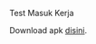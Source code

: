 Test Masuk Kerja

Download apk [disini](https://github.com/stenlyrachmad87/testmasuk2/raw/main/app-release.apk).
